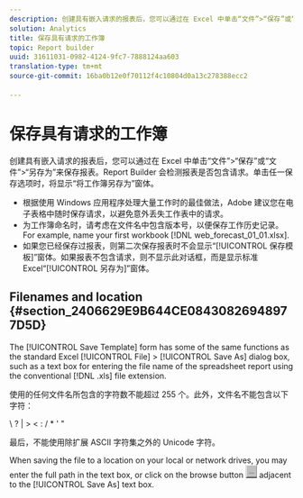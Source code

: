 ```yaml
---
description: 创建具有嵌入请求的报表后，您可以通过在 Excel 中单击“文件”>“保存”或“文件”>“另存为”来保存报表。Report Builder 会检测报表是否包含请求。单击任一保存选项时，将显示“将工作簿另存为”窗体。
solution: Analytics
title: 保存具有请求的工作簿
topic: Report builder
uuid: 31611031-0982-4124-9fc7-7888124aa603
translation-type: tm+mt
source-git-commit: 16ba0b12e0f70112f4c10804d0a13c278388ecc2

---
```



# 保存具有请求的工作簿

创建具有嵌入请求的报表后，您可以通过在 Excel 中单击“文件”&gt;“保存”或“文件”&gt;“另存为”来保存报表。Report Builder 会检测报表是否包含请求。单击任一保存选项时，将显示“将工作簿另存为”窗体。

* 根据使用 Windows 应用程序处理大量工作时的最佳做法，Adobe 建议您在电子表格中随时保存请求，以避免意外丢失工作表中的请求。
* 为工作簿命名时，请考虑在文件名中包含版本号，以便保存工作历史记录。For example, name your first workbook [!DNL web_forecast_01_01.xlsx].
* 如果您已经保存过报表，则第二次保存报表时不会显示“[!UICONTROL 保存模板]”窗体。如果报表不包含请求，则不显示此对话框，而是显示标准 Excel“[!UICONTROL 另存为]”窗体。

## Filenames and location {#section_2406629E9B644CE08430826948977D5D}

The [!UICONTROL Save Template] form has some of the same functions as the standard Excel [!UICONTROL File] &gt; [!UICONTROL Save As] dialog box, such as a text box for entering the file name of the spreadsheet report using the conventional [!DNL .xls] file extension.

使用的任何文件名所包含的字符数不能超过 255 个。此外，文件名不能包含以下字符：

\ ? | &gt; &lt; : / * ' "

最后，不能使用除扩展 ASCII 字符集之外的 Unicode 字符。

When saving the file to a location on your local or network drives, you may enter the full path in the text box, or click on the browse button  ![browse_button.gif](assets/browse_button.gif) adjacent to the [!UICONTROL Save As] text box.
